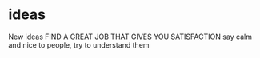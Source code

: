 # ideas
New ideas
FIND A GREAT JOB THAT GIVES YOU SATISFACTION 
say calm and nice to people, try to understand them
